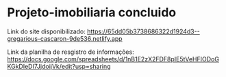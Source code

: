 # Projeto-imobiliaria concluido

Link do site disponibilizado: https://65dd05b3738686322d1924d3--gregarious-cascaron-9de536.netlify.app

Link da planilha de resgistro de informações: https://docs.google.com/spreadsheets/d/1nB1E2zX2FDF8pIE5tVeHFIODoGKGkDIeDI7JjdoijVk/edit?usp=sharing
